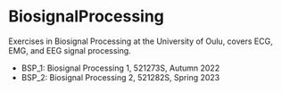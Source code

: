 # BiosignalProcessing

Exercises in Biosignal Processing at the University of Oulu, covers ECG, EMG, and EEG signal processing.

- BSP_1: Biosignal Processing 1, 521273S, Autumn 2022
- BSP_2: Biosignal Processing 2, 521282S, Spring 2023
